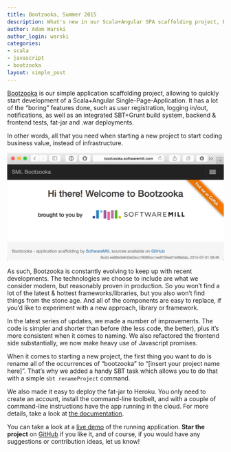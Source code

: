 ```yaml
---
title: Bootzooka, Summer 2015
description: What's new in our Scala+Angular SPA scaffolding project, Bootzooka
author: Adam Warski
author_login: warski
categories:
- scala
- javascript
- bootzooka
layout: simple_post
---
```


[Bootzooka](http://softwaremill.github.io/bootzooka/) is our simple application scaffolding project, allowing to quickly start development of a Scala+Angular Single-Page-Application. It has a lot of the “boring” features done, such as user registration, logging in/out, notifications, as well as an integrated SBT+Grunt build system, backend & frontend tests, fat-jar and .war deployments. 

In other words, all that you need when starting a new project to start coding business value, instead of infrastructure.

<img src="/img/bootzooka_summer_2015.png" />

As such, Bootzooka is constantly evolving to keep up with recent developments. The technologies we choose to include are what we consider modern, but reasonably proven in production. So you won’t find a lot of the latest & hottest frameworks/libraries, but you also won’t find things from the stone age. And all of the components are easy to replace, if you’d like to experiment with a new approach, library or framework.

In the latest series of updates, we made a number of improvements. The code is simpler and shorter than before (the less code, the better), plus it’s more consistent when it comes to naming. We also refactored the frontend side substantially, we now make heavy use of Javascript promises.

When it comes to starting a new project, the first thing you want to do is rename all of the occurrences of “bootzooka” to “[insert your project name here]”. That’s why we added a handy SBT task which allows you to do that with a simple `sbt renameProject` command.

We also made it easy to deploy the fat-jar to Heroku. You only need to create an account, install the command-line toolbelt, and with a couple of command-line instructions have the app running in the cloud. For more details, take a look at [the documentation](http://softwaremill.github.io/bootzooka/heroku.html).

You can take a look at a [live demo](http://bootzooka.softwaremill.com/) of the running application. **Star the project** on [GitHub](https://github.com/softwaremill/bootzooka) if you like it, and of course, if you would have any suggestions or contribution ideas, let us know!
